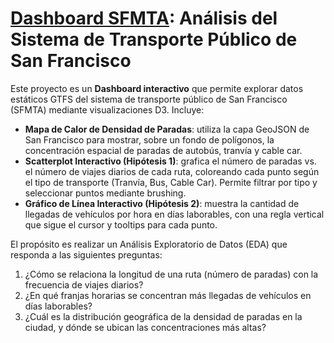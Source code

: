 # [Dashboard SFMTA](https://kemely2021.github.io/GTFS_SFMTA/): Análisis del Sistema de Transporte Público de San Francisco

Este proyecto es un **Dashboard interactivo** que permite explorar datos estáticos GTFS del sistema de transporte público de San Francisco (SFMTA) mediante visualizaciones D3. Incluye:

- **Mapa de Calor de Densidad de Paradas**: utiliza la capa GeoJSON de San Francisco para mostrar, sobre un fondo de polígonos, la concentración espacial de paradas de autobús, tranvía y cable car.
- **Scatterplot Interactivo (Hipótesis 1)**: grafica el número de paradas vs. el número de viajes diarios de cada ruta, coloreando cada punto según el tipo de transporte (Tranvía, Bus, Cable Car). Permite filtrar por tipo y seleccionar puntos mediante brushing.
- **Gráfico de Línea Interactivo (Hipótesis 2)**: muestra la cantidad de llegadas de vehículos por hora en días laborables, con una regla vertical que sigue el cursor y tooltips para cada punto.

El propósito es realizar un Análisis Exploratorio de Datos (EDA) que responda a las siguientes preguntas:

1. ¿Cómo se relaciona la longitud de una ruta (número de paradas) con la frecuencia de viajes diarios?  
2. ¿En qué franjas horarias se concentran más llegadas de vehículos en días laborables?  
3. ¿Cuál es la distribución geográfica de la densidad de paradas en la ciudad, y dónde se ubican las concentraciones más altas?


